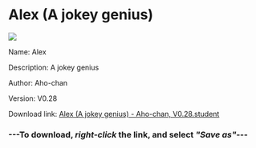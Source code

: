 # Alex (A jokey genius)

<img src = "https://raw.githubusercontent.com/Arbiter1223/Koukou-Gurashi-Custom-Students/master/Students/Files/Alex%20(A%20jokey%20genius).png">

Name: Alex

Description: A jokey genius

Author: Aho-chan

Version: V0.28

Download link: <a href="https://raw.githubusercontent.com/Arbiter1223/Koukou-Gurashi-Custom-Students/master/Students/Files/Alex%20(A%20jokey%20genius)%20-%20Aho-chan%2C%20V0.28.student">Alex (A jokey genius) - Aho-chan, V0.28.student</a>

### ---**To download, _right-click_ the link, and select _"Save as"_**---

